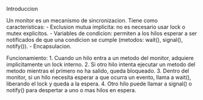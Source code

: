 Introduccion

Un monitor es un mecanismo de sincronizacion. 
Tiene como caracteristicas:
    - Exclusion mutua implicita: no es necesario usar lock o mutex explicitos.
    - Variables de condicion: permiten a los hilos esperar a ser notificados de que una condicion se cumple (metodos: wait(), signal(), notify()).
    - Encapsulacion.

Funcionamiento:
    1. Cuando un hilo entra a un metodo del monitor, adquiere implicitamente un lock interno.
    2. Si otro hilo intenta ejecutar un metodo del metodo mientras el primero no ha salido, queda bloqueado.
    3. Dentro del monitor, si un hilo necesita esperar a que ocurra un evento, llama a wait(), liberando el lock y queda a la espera.
    4. Otro hilo puede llamar a signal() o notify() para despertar a uno o mas hilos en espera.